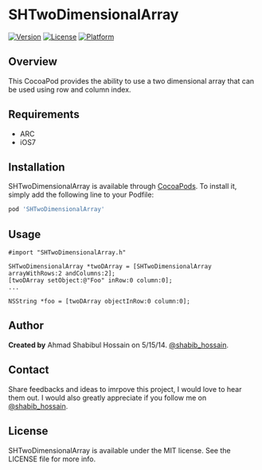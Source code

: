 # SHTwoDimensionalArray

[![Version](https://img.shields.io/cocoapods/v/SHTwoDimensionalArray.svg?style=flat)](http://cocoapods.org/pods/SHTwoDimensionalArray)
[![License](https://img.shields.io/cocoapods/l/SHTwoDimensionalArray.svg?style=flat)](http://cocoapods.org/pods/SHTwoDimensionalArray)
[![Platform](https://img.shields.io/cocoapods/p/SHTwoDimensionalArray.svg?style=flat)](http://cocoapods.org/pods/SHTwoDimensionalArray)

## Overview

This CocoaPod provides the ability to use a two dimensional array that can be used using row and column index.

## Requirements

* ARC
* iOS7

## Installation

SHTwoDimensionalArray is available through [CocoaPods](http://cocoapods.org). To install
it, simply add the following line to your Podfile:

```ruby
pod 'SHTwoDimensionalArray'
```

## Usage

```ObjC
#import "SHTwoDimensionalArray.h"

SHTwoDimensionalArray *twoDArray = [SHTwoDimensionalArray arrayWithRows:2 andColumns:2];
[twoDArray setObject:@"Foo" inRow:0 column:0];
...

NSString *foo = [twoDArray objectInRow:0 column:0];
```

## Author

**Created by** Ahmad Shabibul Hossain on 5/15/14. [@shabib_hossain](https://twitter.com/shabib_hossain).

## Contact

Share feedbacks and ideas to imrpove this project, I would love to hear them out. I would also greatly appreciate if you follow me on [@shabib_hossain](https://twitter.com/shabib_hossain).

## License

SHTwoDimensionalArray is available under the MIT license. See the LICENSE file for more info.
